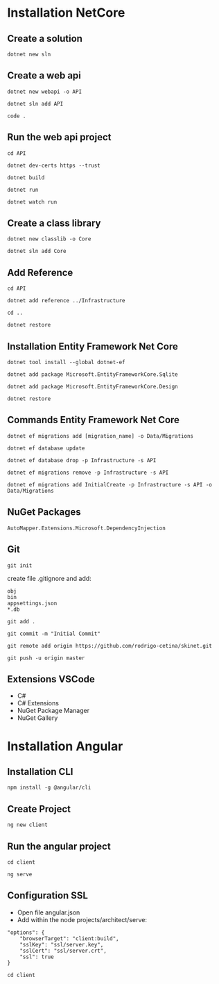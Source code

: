 # Installation NetCore

## Create a solution

`dotnet new sln`

## Create a web api

`dotnet new webapi -o API`

`dotnet sln add API`

`code .`

## Run the web api project

`cd API`

`dotnet dev-certs https --trust`

`dotnet build`

`dotnet run`

`dotnet watch run`

## Create a class library

`dotnet new classlib -o Core`

`dotnet sln add Core`

## Add Reference

`cd API`

`dotnet add reference ../Infrastructure`

`cd ..`

`dotnet restore`

## Installation Entity Framework Net Core

`dotnet tool install --global dotnet-ef`

`dotnet add package Microsoft.EntityFrameworkCore.Sqlite`

`dotnet add package Microsoft.EntityFrameworkCore.Design`

`dotnet restore`

## Commands Entity Framework Net Core

`dotnet ef migrations add [migration_name] -o Data/Migrations`

`dotnet ef database update`

`dotnet ef database drop -p Infrastructure -s API`

`dotnet ef migrations remove -p Infrastructure -s API`

`dotnet ef migrations add InitialCreate -p Infrastructure -s API -o Data/Migrations`

## NuGet Packages

`AutoMapper.Extensions.Microsoft.DependencyInjection`

## Git

`git init`

create file .gitignore and add:

```.gitignore
obj
bin
appsettings.json
*.db
```

`git add .`

`git commit -m "Initial Commit"`

`git remote add origin https://github.com/rodrigo-cetina/skinet.git`

`git push -u origin master`

## Extensions VSCode

- C#
- C# Extensions
- NuGet Package Manager
- NuGet Gallery

# Installation Angular

## Installation CLI

`npm install -g @angular/cli`

## Create Project

`ng new client`

## Run the angular project

`cd client`

`ng serve`

## Configuration SSL

- Open file angular.json
- Add within the node projects/architect/serve:

```
"options": {
    "browserTarget": "client:build",
    "sslKey": "ssl/server.key",
    "sslCert": "ssl/server.crt",
    "ssl": true
}
```

`cd client`
